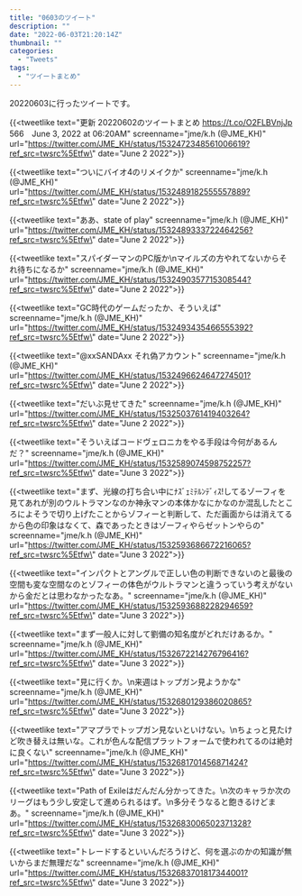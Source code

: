 ```yaml
---
title: "0603のツイート"
description: ""
date: "2022-06-03T21:20:14Z"
thumbnail: ""
categories:
  - "Tweets"
tags:
  - "ツイートまとめ"
---
```

20220603に行ったツイートです。
<!--more-->
{{<tweetlike text=\"更新 20220602のツイートまとめ https://t.co/O2FLBVnjJp 566　June 3, 2022 at 06:20AM\" screenname=\"jme/k.h (@JME_KH)\" url=\"https://twitter.com/JME_KH/status/1532472348561006619?ref_src=twsrc%5Etfw\" date=\"June 2 2022\">}}

{{<tweetlike text=\"ついにバイオ4のリメイクか\" screenname=\"jme/k.h (@JME_KH)\" url=\"https://twitter.com/JME_KH/status/1532489182555557889?ref_src=twsrc%5Etfw\" date=\"June 2 2022\">}}

{{<tweetlike text=\"ああ、state of play\" screenname=\"jme/k.h (@JME_KH)\" url=\"https://twitter.com/JME_KH/status/1532489333722464256?ref_src=twsrc%5Etfw\" date=\"June 2 2022\">}}

{{<tweetlike text=\"スパイダーマンのPC版か\nマイルズの方やれてないからそれ待ちになるか\" screenname=\"jme/k.h (@JME_KH)\" url=\"https://twitter.com/JME_KH/status/1532490357715308544?ref_src=twsrc%5Etfw\" date=\"June 2 2022\">}}

{{<tweetlike text=\"GC時代のゲームだったか、そういえば\" screenname=\"jme/k.h (@JME_KH)\" url=\"https://twitter.com/JME_KH/status/1532493435466555392?ref_src=twsrc%5Etfw\" date=\"June 2 2022\">}}

{{<tweetlike text=\"@xxSANDAxx それ偽アカウント\" screenname=\"jme/k.h (@JME_KH)\" url=\"https://twitter.com/JME_KH/status/1532496624647274501?ref_src=twsrc%5Etfw\" date=\"June 2 2022\">}}

{{<tweetlike text=\"だいぶ見せてきた\" screenname=\"jme/k.h (@JME_KH)\" url=\"https://twitter.com/JME_KH/status/1532503761419403264?ref_src=twsrc%5Etfw\" date=\"June 2 2022\">}}

{{<tweetlike text=\"そういえばコードヴェロニカをやる手段は今何があるんだ？\" screenname=\"jme/k.h (@JME_KH)\" url=\"https://twitter.com/JME_KH/status/1532589074598752257?ref_src=twsrc%5Etfw\" date=\"June 3 2022\">}}

{{<tweetlike text=\"まず、光線の打ち合い中にﾅｽﾞｪﾐﾃﾙﾝﾃﾞｨｽ!してるゾーフィを見てあれが別のウルトラマンなのか神永マンの本体かなにかなのか混乱したところによそうで切り上げたことからゾフィーと判断して、ただ画面からは消えてるから色の印象はなくて、森であったときはゾーフィやらゼットンやらの\" screenname=\"jme/k.h (@JME_KH)\" url=\"https://twitter.com/JME_KH/status/1532593686672216065?ref_src=twsrc%5Etfw\" date=\"June 3 2022\">}}

{{<tweetlike text=\"インパクトとアングルで正しい色の判断できないのと最後の空間も変な空間なのとゾフィーの体色がウルトラマンと違うっていう考えがないから金だとは思わなかったなあ。\" screenname=\"jme/k.h (@JME_KH)\" url=\"https://twitter.com/JME_KH/status/1532593688228294659?ref_src=twsrc%5Etfw\" date=\"June 3 2022\">}}

{{<tweetlike text=\"まず一般人に対して劉備の知名度がどれだけあるか。\" screenname=\"jme/k.h (@JME_KH)\" url=\"https://twitter.com/JME_KH/status/1532672214276796416?ref_src=twsrc%5Etfw\" date=\"June 3 2022\">}}

{{<tweetlike text=\"見に行くか。\n来週はトップガン見ようかな\" screenname=\"jme/k.h (@JME_KH)\" url=\"https://twitter.com/JME_KH/status/1532680129386020865?ref_src=twsrc%5Etfw\" date=\"June 3 2022\">}}

{{<tweetlike text=\"アマプラでトップガン見ないといけない。\nちょっと見たけど吹き替えは無いな。これが色んな配信プラットフォームで使われてるのは絶対に良くない\" screenname=\"jme/k.h (@JME_KH)\" url=\"https://twitter.com/JME_KH/status/1532681701456871424?ref_src=twsrc%5Etfw\" date=\"June 3 2022\">}}

{{<tweetlike text=\"Path of Exileはだんだん分かってきた。\n次のキャラか次のリーグはもう少し安定して進められるはず。\n多分そうなると飽きるけどまあ。\" screenname=\"jme/k.h (@JME_KH)\" url=\"https://twitter.com/JME_KH/status/1532683006502371328?ref_src=twsrc%5Etfw\" date=\"June 3 2022\">}}

{{<tweetlike text=\"トレードするといいんだろうけど、何を選ぶのかの知識が無いからまだ無理だな\" screenname=\"jme/k.h (@JME_KH)\" url=\"https://twitter.com/JME_KH/status/1532683701817344001?ref_src=twsrc%5Etfw\" date=\"June 3 2022\">}}

